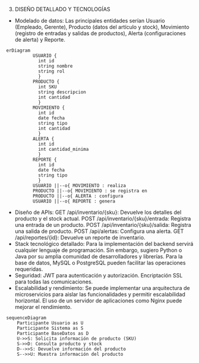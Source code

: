 3. DISEÑO DETALLADO Y TECNOLOGÍAS

- Modelado de datos: Las principales entidades serían Usuario (Empleado, Gerente), Producto (datos del artículo y stock), Movimiento (registro de entradas y salidas de productos), Alerta (configuraciones de alerta) y Reporte.

```mermaid
erDiagram
          USUARIO {
            int id
            string nombre
            string rol
            }
          PRODUCTO {
            int SKU
            string descripcion
            int cantidad
            }
          MOVIMIENTO {
            int id
            date fecha
            string tipo
            int cantidad
            }
          ALERTA {
            int id
            int cantidad_minima
            }
          REPORTE {
            int id
            date fecha
            string tipo
            }
          USUARIO ||--o{ MOVIMIENTO : realiza
          PRODUCTO ||--o{ MOVIMIENTO : se registra en
          PRODUCTO ||--o{ ALERTA : configura
          USUARIO ||--o{ REPORTE : genera
```

- Diseño de APIs:
GET /api/inventario/{sku}: Devuelve los detalles del producto y el stock actual.
POST /api/inventario/{sku}/entrada: Registra una entrada de un producto.
POST /api/inventario/{sku}/salida: Registra una salida de producto.
POST /api/alertas: Configura una alerta.
GET /api/reportes/{id}: Devuelve un reporte de inventario.
- Stack tecnológico detallado: Para la implementación del backend servirá cualquier lenguaje de programación. Sin embargo, sugiero Python o Java por su amplia comunidad de desarrolladores y librerías. Para la base de datos, MySQL o PostgreSQL pueden facilitar las operaciones requeridas.
- Seguridad: JWT para autenticación y autorización. Encriptación SSL para todas las comunicaciones.
- Escalabilidad y rendimiento: Se puede implementar una arquitectura de microservicios para aislar las funcionalidades y permitir escalabilidad horizontal. El uso de un servidor de aplicaciones como Nginx puede mejorar el rendimiento.

```mermaid
sequenceDiagram
    Participante Usuario as U
    Participante Sistema as S
    Participante BaseDatos as D
    U->>S: Solicita información de producto (SKU)
    S->>D: Consulta producto y stock
    D-->>S: Devuelve información del producto
    S-->>U: Muestra información del producto
```